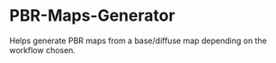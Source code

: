 # PBR-Maps-Generator
 Helps generate PBR maps from a base/diffuse map depending on the workflow chosen.

